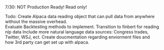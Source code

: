7/30: NOT Production Ready! Read only!

Todo:
  Create Alpaca data reading object that can pull data from anywhere without the massive overhead.  
  Evaluate Backtesting methods to implement. 
  Transition to finbert for reading nlp data 
  Include more natural language data sources: Congress trades, Twitter, WSJ, ect. 
  Create doucmentation regarding enviorment files and how 3rd party can get set up with alpaca. 
